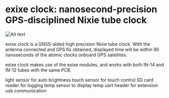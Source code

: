 # exixe clock: nanosecond-precision GPS-disciplined Nixie tube clock

![Alt text](https://i.imgur.com/I1maqhw.jpg)

exixe clock is a GNSS-aided high precision Nixie tube clock. With the antenna connected and GPS fix obtained, displayed time will be within 90 nanoseconds of the atomic clocks onboard GPS satellites.

exixe clock makes use of the exixe modules, and works with both IN-14 and IN-12 tubes with the same PCB.

light sensor for auto brightness
touch sensor for touch control
SD card reader for logging
temp sensor to display temp
uart header for extension
usb communication
